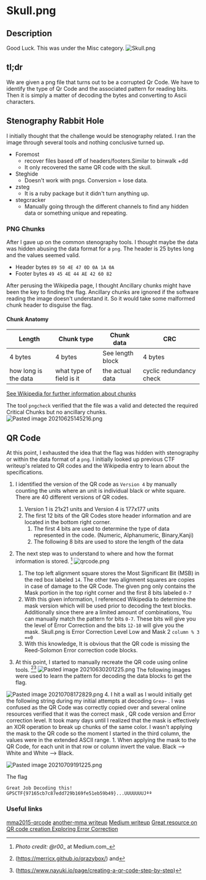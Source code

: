 # Skull.png
## Description
Good Luck.  This was under the Misc category.
![Skull.png](Skull.png)
## tl;dr
We are given a png file that turns out to be a corrupted Qr Code. We have to identify the type of Qr Code and the associated pattern for reading bits. Then it is simply a matter of decoding  the bytes and converting to Ascii characters.

## Stenography Rabbit Hole
I initially thought that the challenge would be stenography related. I ran the image through several tools and nothing conclusive turned up.
 - Foremost
      - recover files based off of headers/footers.Similar to binwalk +dd  
      - It only recovered the same QR code with the skull.
  - Steghide 
      - Doesn't work with pngs. Conversion = lose data.
  - zsteg
      - It is a ruby package but it didn't turn anything up.
  - stegcracker
      - Manually going through the different channels to find any hidden data or something unique and repeating.
 ### PNG Chunks
After I gave up on the common stenography tools. I thought maybe the data was hidden abusing the data format for a `png`.  The header is 25 bytes long and the values seemed valid.
- Header bytes `89 50 4E 47 0D 0A 1A 0A`
- Footer bytes  `49 45 4E 44 AE 42 60 82`

After perusing the Wikipedia page, I thought Ancillary chunks might have been the key to finding the flag. Ancillary chunks are ignored if the software reading the image doesn't understand it. So it would take some malformed chunk header to disguise the flag.
#### Chunk Anatomy

| Length               	| Chunk type               	| Chunk data        	| CRC                     	|
|----------------------	|--------------------------	|-------------------	|-------------------------	|
|        4 bytes       	| 4 bytes                  	| See length block  	| 4 bytes                 	|
| how long is the data 	| what type of field is it 	| the actual data   	| cyclic redundancy check 	|                                         

[See Wikipedia for further information about chunks](https://en.wikipedia.org/wiki/Portable_Network_Graphics#%22Chunks%22_within_the_file)

The tool `pngcheck` verified that the file was a valid and detected the required Critical Chunks but no ancillary chunks.
 ![Pasted image 20210625145216.png](https://github.com/ccirpir/symmetrical-snake/blob/094bccc52f038c7014a4d40b175c96118252fc71/Pasted%20image%2020210625145216.png)

   ## QR Code
  At this point, I exhausted the idea that the flag was hidden with stenography or within the data format of a `png`.
  I initially looked up previous CTF writeup's related to QR codes and the Wikipedia entry to learn about the specifications.
  1. I identified the version of the QR code as `Version 4` by manually counting the units where an unit is individual black or white square. There are 40 different versions of QR codes.
	  1.  Version 1 is 21x21 units and Version 4 is 177x177 units 
	  2.  The first 12 bits of the QR Codes store header information and are located in the bottom right corner.
		  1.  The first 4 bits are used to determine the type of data represented in the code. (Numeric, Alphanumeric, Binary,Kanji)
		  2.  The following 8 bits are used to store the length of the data

  2.  The next step was to understand to where and how  the format information is stored. [^1]
  ![qrcode.png](qrcode.png)
	  1.  The top left alignment square stores the Most Significant Bit (MSB) in the red box labeled `14`. The other two alignment squares are copies in case of damage to the QR Code. The given png only contains the Mask portion in the top right corner and the first 8 bits labeled `0-7` 
	  2.  With this given information, I referenced Wikipedia to determine the mask version which will be used prior to decoding the text blocks. Additionally since there are a limited amount of combinations, You can manually match the pattern for bits `0-7`. These bits will give you the level of Error Correction and the bits `12-10` will give you the mask. Skull.png is  Error Correction Level Low and Mask 2 `column % 3 ==0` 
	  3.  With this knowledge, It is obvious that the QR code is missing the Reed-Solomon Error correction code blocks.
  3.  At this point, I started to manually recreate the QR code using online tools. [^2][^3]
![Pasted image 20210630201225.png](https://github.com/ccirpir/symmetrical-snake/blob/094bccc52f038c7014a4d40b175c96118252fc71/Pasted%20image%2020210630201225.png)
The following images were used to learn the pattern for decoding the data blocks to get the flag.

![Pasted image 20210708172829.png](https://github.com/ccirpir/symmetrical-snake/blob/094bccc52f038c7014a4d40b175c96118252fc71/Pasted%20image%2020210708172829.png)
4. I hit a wall as I would initially get the following string  during my initial attempts at decoding `Grea~` . I was confused as the QR Code was correctly copied over and several online resources verified that it was the correct mask , QR code version and Error correction level. It took many days until I realized that the mask is effectively an XOR operation to break up chunks of the same color.  I wasn't applying the mask to the QR code so the moment I started in the third column, the values were in the extended ASCII range.
	1.  When applying the mask to the QR Code, for each unit in that row or column invert the value. Black --> White and White --> Black. 

![Pasted image 20210709191225.png](https://github.com/ccirpir/symmetrical-snake/blob/094bccc52f038c7014a4d40b175c96118252fc71/Pasted%20image%2020210709191225.png)

  The flag
  ```
Great Job Decoding this! GPSCTF{97165cb7c87edd729b169fe51eb59b49}...UUUUUUUJªª
  ```
  
  
  
  

 ### Useful links
 [mma2015-qrcode](https://www.robertxiao.ca/hacking/ctf-writeup/mma2015-qrcode/)
 [another-mma writeup](http://ctf-for-beginners.blogspot.com/2015/09/write-up-mma-ctf-2015-qr-code-recovery.html)
[Medium writeup](https://medium.com/@nteezy/how-to-decode-a-partially-visible-or-damaged-qr-code-a-ctf-writeup-for-stack-the-flags-2020-4ef0eb6a018f)
 [Great resource on QR code creation ](https://www.thonky.com/qr-code-tutorial/introduction)
 [Exploring Error Correction](https://www.datagenetics.com/blog/november12013/index.html)


 [^1]: _Photo credit: @r00__ at Medium.com_ 
 [^2]:(https://merricx.github.io/qrazybox/) and  
 [^3]:(https://www.nayuki.io/page/creating-a-qr-code-step-by-step)

